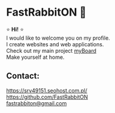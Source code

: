 # FastRabbitON 🐰

⭐ **Hi!** ⭐ \
I would like to welcome you on my profile. \
I create websites and web applications. \
Check out my main project [myBoard](https://mynoteboard.pl) \
Make yourself at home.

<!-- [projects](https://srv49151.seohost.com.pl/projects.html) and [CV](https://srv49151.seohost.com.pl) \ -->
## Contact:
 https://srv49151.seohost.com.pl/  \
 https://github.com/FastRabbitON \
 fastrabbiton@gmail.com


